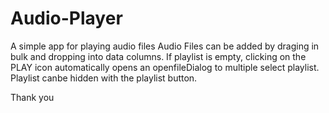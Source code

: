 # Audio-Player
A simple app for playing audio files
Audio Files can be added by draging in bulk and dropping into data columns.
If playlist is empty, clicking on the PLAY icon automatically opens an openfileDialog to multiple select playlist.
Playlist canbe hidden with the playlist button.

Thank you
